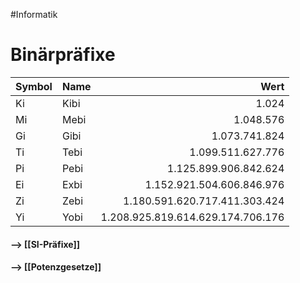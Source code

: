 #Informatik

# Binärpräfixe
Symbol | Name | Wert  
:-------|------|----------:
Ki|Kibi|1.024
Mi|Mebi|1.048.576
Gi|Gibi|1.073.741.824
Ti|Tebi|1.099.511.627.776
Pi|Pebi|1.125.899.906.842.624
Ei|Exbi|1.152.921.504.606.846.976
Zi|Zebi|1.180.591.620.717.411.303.424
Yi|Yobi|1.208.925.819.614.629.174.706.176

#### --> [[SI-Präfixe]]
#### --> [[Potenzgesetze]]
